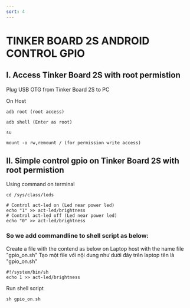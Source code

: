 ```yaml
---
sort: 4
---
```


# TINKER BOARD 2S ANDROID CONTROL GPIO

## I. Access Tinker Board 2S with root permistion

Plug USB OTG from Tinker Board 2S to PC

On Host
```shell
adb root (root access)

adb shell (Enter as root)

su

mount -o rw,remount / (for permission write access)

```
## II. Simple control gpio on Tinker Board 2S with root permistion

Using command on terminal

```shell
cd /sys/class/leds

# Control act-led on (Led near power led)
echo "1" >> act-led/brightness
# Control act-led off (Led near power led)
echo "0" >> act-led/brightness
```

### So we add commandline to shell script as below:

Create a file with the contend as below on Laptop host with the name file "gpio_on.sh"
Tạo một file với nội dung như dưới đây trên laptop tên là "gpio_on.sh"

```shell
#!/system/bin/sh
echo 1 >> act-led/brightness
```

Run shell script
```shell
sh gpio_on.sh
```
























